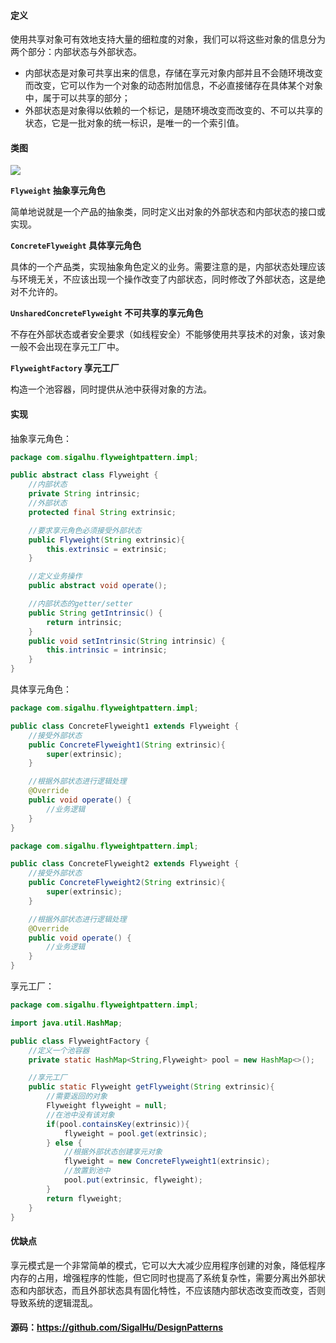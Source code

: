 #### 定义

使用共享对象可有效地支持大量的细粒度的对象，我们可以将这些对象的信息分为两个部分：内部状态与外部状态。

* 内部状态是对象可共享出来的信息，存储在享元对象内部并且不会随环境改变而改变，它可以作为一个对象的动态附加信息，不必直接储存在具体某个对象中，属于可以共享的部分；
* 外部状态是对象得以依赖的一个标记，是随环境改变而改变的、不可以共享的状态，它是一批对象的统一标识，是唯一的一个索引值。

#### 类图

![](23.%20享元模式/1.png)

**`Flyweight` 抽象享元角色**

简单地说就是一个产品的抽象类，同时定义出对象的外部状态和内部状态的接口或实现。

**`ConcreteFlyweight` 具体享元角色**

具体的一个产品类，实现抽象角色定义的业务。需要注意的是，内部状态处理应该与环境无关，不应该出现一个操作改变了内部状态，同时修改了外部状态，这是绝对不允许的。

**`UnsharedConcreteFlyweight` 不可共享的享元角色**

不存在外部状态或者安全要求（如线程安全）不能够使用共享技术的对象，该对象一般不会出现在享元工厂中。

**`FlyweightFactory` 享元工厂**

构造一个池容器，同时提供从池中获得对象的方法。

#### 实现

抽象享元角色：
```java
package com.sigalhu.flyweightpattern.impl;

public abstract class Flyweight {
    //内部状态
    private String intrinsic;
    //外部状态
    protected final String extrinsic;

    //要求享元角色必须接受外部状态
    public Flyweight(String extrinsic){
        this.extrinsic = extrinsic;
    }

    //定义业务操作
    public abstract void operate();

    //内部状态的getter/setter
    public String getIntrinsic() {
        return intrinsic;
    }
    public void setIntrinsic(String intrinsic) {
        this.intrinsic = intrinsic;
    }
}
```
具体享元角色：
```java
package com.sigalhu.flyweightpattern.impl;

public class ConcreteFlyweight1 extends Flyweight {
    //接受外部状态
    public ConcreteFlyweight1(String extrinsic){
        super(extrinsic);
    }

    //根据外部状态进行逻辑处理
    @Override
    public void operate() {
        //业务逻辑
    }
}
```
```java
package com.sigalhu.flyweightpattern.impl;

public class ConcreteFlyweight2 extends Flyweight {
    //接受外部状态
    public ConcreteFlyweight2(String extrinsic){
        super(extrinsic);
    }

    //根据外部状态进行逻辑处理
    @Override
    public void operate() {
        //业务逻辑
    }
}
```
享元工厂：
```java
package com.sigalhu.flyweightpattern.impl;

import java.util.HashMap;

public class FlyweightFactory {
    //定义一个池容器
    private static HashMap<String,Flyweight> pool = new HashMap<>();

    //享元工厂
    public static Flyweight getFlyweight(String extrinsic){
        //需要返回的对象
        Flyweight flyweight = null;
        //在池中没有该对象
        if(pool.containsKey(extrinsic)){
            flyweight = pool.get(extrinsic);
        } else {
            //根据外部状态创建享元对象
            flyweight = new ConcreteFlyweight1(extrinsic);
            //放置到池中
            pool.put(extrinsic, flyweight);
        }
        return flyweight;
    }
}
```

#### 优缺点

享元模式是一个非常简单的模式，它可以大大减少应用程序创建的对象，降低程序内存的占用，增强程序的性能，但它同时也提高了系统复杂性，需要分离出外部状态和内部状态，而且外部状态具有固化特性，不应该随内部状态改变而改变，否则导致系统的逻辑混乱。

#### 源码：https://github.com/SigalHu/DesignPatterns